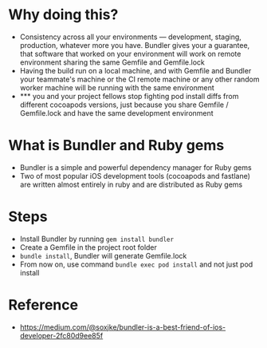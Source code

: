 # Why doing this?
- Consistency across all your environments — development, staging, production, whatever more you have. Bundler gives your a guarantee, that software that worked on your environment will work on remote environment sharing the same Gemfile and Gemfile.lock
- Having the build run on a local machine, and with Gemfile and Bundler your teammate's  machine or the CI remote machine or any other random worker machine will be running with the same environment
- *** you and your project fellows stop fighting pod install diffs from different cocoapods versions, just because you share Gemfile / Gemfile.lock and have the same development environment

# What is Bundler and Ruby gems
- Bundler is a simple and powerful dependency manager for Ruby gems
- Two of most popular iOS development tools (cocoapods and fastlane) are written almost entirely in ruby and are distributed as Ruby gems

# Steps
- Install Bundler by running `gem install bundler`
- Create a Gemfile in the project root folder
- `bundle install`, Bundler will generate Gemfile.lock
- From now on, use command `bundle exec pod install` and not just pod install

# Reference
- https://medium.com/@soxjke/bundler-is-a-best-friend-of-ios-developer-2fc80d9ee85f
